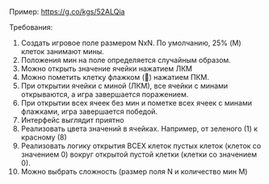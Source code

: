 Пример: https://g.co/kgs/52ALQia

Требования:
1. Создать игровое поле размером NxN. По умолчанию, 25% (M) клеток занимают мины.
2. Положения мин на поле определяется случайным образом.
3. Можно открыть значение ячейки нажатием ЛКМ
4. Можно пометить клетку флажком (🚩) нажатием ПКМ.
5. При открытии ячейки с миной (ЛКМ), все ячейки с минами открываются, а игра завершается поражением.
6. При открытии всех ячеек без мин и пометке всех ячеек с минами флажками, игра завершается победой.
7. Интерфейс выглядит приятно
8. Реализовать цвета значений в ячейках. Например, от зеленого (1) к красному (8)
9. Реализовать логику открытия ВСЕХ клеток пустых клеток (клеток со значением 0) вокруг открытой пустой клетки (клетки со значением 0).
10. Можно выбрать сложность (размер поля N и количество мин M)
